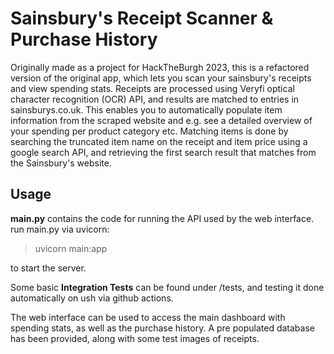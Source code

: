 
# Sainsbury's Receipt Scanner & Purchase History
Originally made as a project for HackTheBurgh 2023, this is a refactored version of the original app, which lets you scan your sainsbury's receipts and view spending stats. Receipts are processed using Veryfi optical character recognition (OCR) API, and results are matched to entries in sainsburys.co.uk. This enables you to automatically populate item information from the scraped website and e.g. see a detailed overview of your spending per product category etc. Matching items is done by searching the truncated item name on the receipt and item price using a google search API, and retrieving the first search result that matches from the Sainsbury's website.



## Usage

**main.py** contains the code for running the API used by the web interface. run main.py via uvicorn:

> uvicorn main:app

to start the server. 

Some basic **Integration Tests** can be found under /tests, and testing it done automatically on ush via github actions.



The web interface can be used to access the main dashboard with spending stats, as well as the purchase history. A pre populated database has been provided, along with some test images of receipts.

